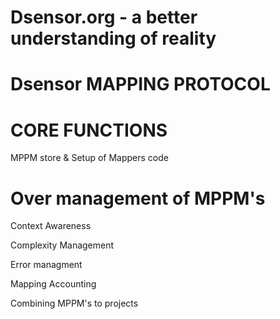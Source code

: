 # Dsensor.org - a better understanding of reality
# Dsensor MAPPING PROTOCOL


CORE FUNCTIONS
===========

MPPM store & Setup of Mappers code


Over management of MPPM's
=========================

Context Awareness

Complexity Management

Error managment

Mapping Accounting

Combining MPPM's to projects

